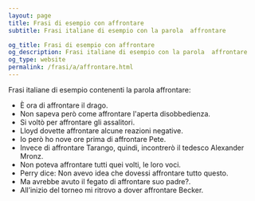 ```yaml
---
layout: page
title: Frasi di esempio con affrontare 
subtitle: Frasi italiane di esempio con la parola  affrontare

og_title: Frasi di esempio con affrontare 
og_description: Frasi italiane di esempio con la parola  affrontare
og_type: website
permalink: /frasi/a/affrontare.html
---
```


Frasi italiane di esempio contenenti la parola affrontare:


- È ora di affrontare il drago.
- Non sapeva però come affrontare l'aperta disobbedienza.
- Si voltò per affrontare gli assalitori.
- Lloyd dovette affrontare alcune reazioni negative.
- Io però ho nove ore prima di affrontare Pete.
- Invece di affrontare Tarango, quindi, incontrerò il tedesco Alexander Mronz.
- Non poteva affrontare tutti quei volti, le loro voci.
- Perry dice: Non avevo idea che dovessi affrontare tutto questo.
- Ma avrebbe avuto il fegato di affrontare suo padre?.
- All’inizio del torneo mi ritrovo a dover affrontare Becker.
